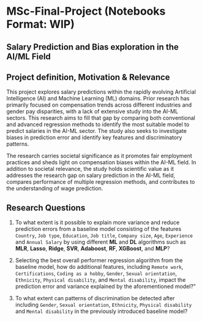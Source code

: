 # MSc-Final-Project (Notebooks Format: WIP)

## Salary Prediction and Bias exploration in the AI/ML Field

## Project definition, Motivation & Relevance

This project explores salary predictions within the rapidly evolving Artificial Intelligence (AI) and Machine Learning (ML) domains. Prior research has primarily focused on compensation trends across different industries and gender pay disparities, with a lack of extensive study into the AI-ML sectors. This research aims to fill that gap by comparing both conventional and advanced regression methods to identify the most suitable model to predict salaries in the AI-ML sector. The study also seeks to investigate biases in prediction error and identify key features and discriminatory patterns.

The research carries societal significance as it promotes fair employment practices and sheds light on compensation biases within the AI-ML field. In addition to societal relevance, the study holds scientific value as it addresses the research gap on salary prediction in the AI-ML field, compares performance of multiple regression methods, and contributes to the understanding of wage prediction.

## Research Questions

1. To what extent is it possible to explain more variance and reduce prediction
errors from a baseline model consisting of the features `Country`, `Job
type`, `Education`, `Job title`, `Company size`, `Age`, `Experience` and
`Annual Salary` by using different **ML** and **DL** algorithms such as **MLR**, **Lasso**, **Ridge**, **SVR**,
**Adaboost**, **RF**,  **XGBoost**, and **MLP**?

2. Selecting the best overall performer regression algorithm from the baseline
model, how do additional features, including `Remote work`, `Certifications`, `Coding as a hobby`, `Gender`, `Sexual orientation`, `Ethnicity`,
`Physical disability`, and `Mental disability`, impact the prediction error
and variance explained by the aforementioned model?”

3. To what extent can patterns of discrimination be detected after including
`Gender`, `Sexual orientation`, `Ethnicity`, `Physical disability` and
`Mental disability` in the previously introduced baseline model?

